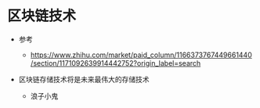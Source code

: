 # 区块链技术
- 参考
    - https://www.zhihu.com/market/paid_column/1166373767449661440/section/1171092639914442752?origin_label=search

- 区块链存储技术将是未来最伟大的存储技术
    - 浪子小鬼
